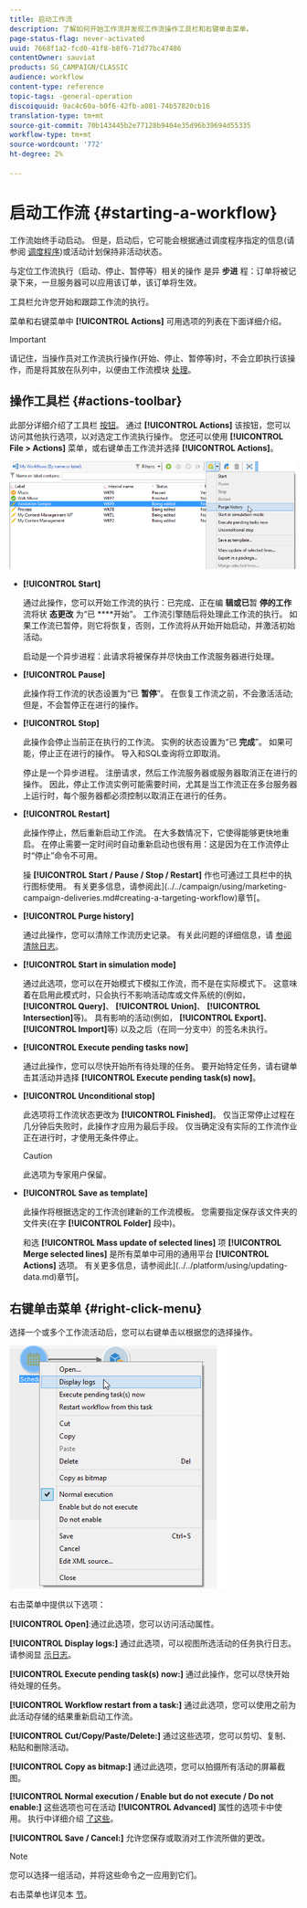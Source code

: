 ```yaml
---
title: 启动工作流
description: 了解如何开始工作流并发现工作流操作工具栏和右键单击菜单。
page-status-flag: never-activated
uuid: 7668f1a2-fcd0-41f8-b8f6-71d77bc47486
contentOwner: sauviat
products: SG_CAMPAIGN/CLASSIC
audience: workflow
content-type: reference
topic-tags: -general-operation
discoiquuid: 9ac4c60a-b0f6-42fb-a081-74b57820cb16
translation-type: tm+mt
source-git-commit: 70b143445b2e77128b9404e35d96b39694d55335
workflow-type: tm+mt
source-wordcount: '772'
ht-degree: 2%

---
```



# 启动工作流 {#starting-a-workflow}

工作流始终手动启动。 但是，启动后，它可能会根据通过调度程序指定的信息(请参阅 [调度程序](../../workflow/using/scheduler.md))或活动计划保持非活动状态。

与定位工作流执行（启动、停止、暂停等）相关的操作 是异 **步进** 程：订单将被记录下来，一旦服务器可以应用该订单，该订单将生效。

工具栏允许您开始和跟踪工作流的执行。

菜单和右键菜单中 **[!UICONTROL Actions]** 可用选项的列表在下面详细介绍。

>[!IMPORTANT]
>
>请记住，当操作员对工作流执行操作(开始、停止、暂停等)时，不会立即执行该操作，而是将其放在队列中，以便由工作流模块 [处理](../../workflow/using/architecture.md)。

## 操作工具栏 {#actions-toolbar}

此部分详细介绍了工具栏 [按钮](../../campaign/using/marketing-campaign-deliveries.md#building-the-main-target-in-a-workflow)。 通过 **[!UICONTROL Actions]** 该按钮，您可以访问其他执行选项，以对选定工作流执行操作。 您还可以使用 **[!UICONTROL File > Actions]** 菜单，或右键单击工作流并选择 **[!UICONTROL Actions]**。

![](assets/purge_historique.png)

* **[!UICONTROL Start]**

   通过此操作，您可以开始工作流的执行：已完成、正在编 **辑或已**&#x200B;暂 **停的工作** 流将状 **态更改** 为“已 ****&#x200B;开始”。 工作流引擎随后将处理此工作流的执行。 如果工作流已暂停，则它将恢复，否则，工作流将从开始开始启动，并激活初始活动。

   启动是一个异步进程：此请求将被保存并尽快由工作流服务器进行处理。

* **[!UICONTROL Pause]**

   此操作将工作流的状态设置为“已 **暂停**”。 在恢复工作流之前，不会激活活动;但是，不会暂停正在进行的操作。

* **[!UICONTROL Stop]**

   此操作会停止当前正在执行的工作流。 实例的状态设置为“已 **完成**”。 如果可能，停止正在进行的操作。 导入和SQL查询将立即取消。

   停止是一个异步进程。 注册请求，然后工作流服务器或服务器取消正在进行的操作。 因此，停止工作流实例可能需要时间，尤其是当工作流正在多台服务器上运行时，每个服务器都必须控制以取消正在进行的任务。

* **[!UICONTROL Restart]**

   此操作停止，然后重新启动工作流。 在大多数情况下，它使得能够更快地重启。 在停止需要一定时间时自动重新启动也很有用：这是因为在工作流停止时“停止”命令不可用。

   操 **[!UICONTROL Start / Pause / Stop / Restart]** 作也可通过工具栏中的执行图标使用。 有关更多信息，请参阅此](../../campaign/using/marketing-campaign-deliveries.md#creating-a-targeting-workflow)章节[。

* **[!UICONTROL Purge history]**

   通过此操作，您可以清除工作流历史记录。 有关此问题的详细信息，请 [参阅清除日志](../../workflow/using/monitoring-workflow-execution.md#purging-the-logs)。

* **[!UICONTROL Start in simulation mode]**

   通过此选项，您可以在开始模式下模拟工作流，而不是在实际模式下。 这意味着在启用此模式时，只会执行不影响活动库或文件系统的(例如， **[!UICONTROL Query]**、 **[!UICONTROL Union]**、 **[!UICONTROL Intersection]**&#x200B;等)。 具有影响的活动(例如， **[!UICONTROL Export]**、 **[!UICONTROL Import]**&#x200B;等) 以及之后（在同一分支中）的签名未执行。

* **[!UICONTROL Execute pending tasks now]**

   通过此操作，您可以尽快开始所有待处理的任务。 要开始特定任务，请右键单击其活动并选择 **[!UICONTROL Execute pending task(s) now]**。

* **[!UICONTROL Unconditional stop]**

   此选项将工作流状态更改为 **[!UICONTROL Finished]**。 仅当正常停止过程在几分钟后失败时，此操作才应用为最后手段。 仅当确定没有实际的工作流作业正在进行时，才使用无条件停止。

   >[!CAUTION]
   >
   >此选项为专家用户保留。

* **[!UICONTROL Save as template]**

   此操作将根据选定的工作流创建新的工作流模板。 您需要指定保存该文件夹的文件夹(在字 **[!UICONTROL Folder]** 段中)。

   和选 **[!UICONTROL Mass update of selected lines]** 项 **[!UICONTROL Merge selected lines]** 是所有菜单中可用的通用平台 **[!UICONTROL Actions]** 选项。 有关更多信息，请参阅此](../../platform/using/updating-data.md)章节[。

## 右键单击菜单 {#right-click-menu}

选择一个或多个工作流活动后，您可以右键单击以根据您的选择操作。

![](assets/contextual_menu.png)

右击菜单中提供以下选项：

**[!UICONTROL Open]**:通过此选项，您可以访问活动属性。

**[!UICONTROL Display logs:]** 通过此选项，可以视图所选活动的任务执行日志。 请参阅显 [示日志](../../workflow/using/monitoring-workflow-execution.md#displaying-logs)。

**[!UICONTROL Execute pending task(s) now:]** 通过此操作，您可以尽快开始待处理的任务。

**[!UICONTROL Workflow restart from a task:]** 通过此选项，您可以使用之前为此活动存储的结果重新启动工作流。

**[!UICONTROL Cut/Copy/Paste/Delete:]** 通过这些选项，您可以剪切、复制、粘贴和删除活动。

**[!UICONTROL Copy as bitmap:]** 通过此选项，您可以拍摄所有活动的屏幕截图。

**[!UICONTROL Normal execution / Enable but do not execute / Do not enable:]** 这些选项也可在活动 **[!UICONTROL Advanced]** 属性的选项卡中使用。 执行中详细介绍 [了这些](../../workflow/using/advanced-parameters.md#execution)。

**[!UICONTROL Save / Cancel:]** 允许您保存或取消对工作流所做的更改。

>[!NOTE]
>
>您可以选择一组活动，并将这些命令之一应用到它们。

右击菜单也详见本 [节](../../campaign/using/marketing-campaign-deliveries.md#executing-a-workflow)。
